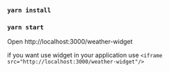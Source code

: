 ### `yarn install`

### `yarn start`

Open http://localhost:3000/weather-widget

if you want use widget in your application use `<iframe src="http://localhost:3000/weather-widget"/>`

